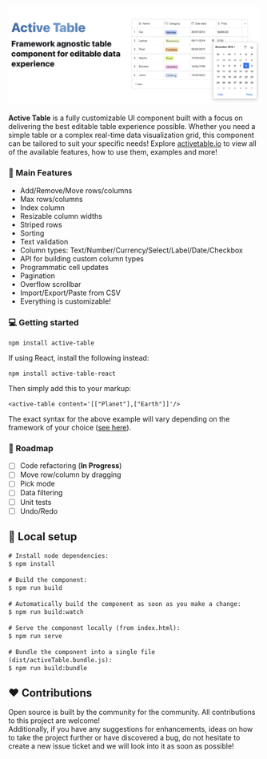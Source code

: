 <br />

![alt text](../assets/readme/title.png)

<b>Active Table</b> is a fully customizable UI component built with a focus on delivering the best editable table experience possible. Whether you need a simple table or a complex real-time data visualization grid, this component can be tailored to suit your specific needs! Explore [activetable.io](https://activetable.io/) to view all of the available features, how to use them, examples and more!

### :rocket: Main Features

- Add/Remove/Move rows/columns
- Max rows/columns
- Index column
- Resizable column widths
- Striped rows
- Sorting
- Text validation
- Column types: Text/Number/Currency/Select/Label/Date/Checkbox
- API for building custom column types
- Programmatic cell updates
- Pagination
- Overflow scrollbar
- Import/Export/Paste from CSV
- Everything is customizable!

### :computer: Getting started

```
npm install active-table
```

If using React, install the following instead:

```
npm install active-table-react
```

Then simply add this to your markup:

```
<active-table content='[["Planet"],["Earth"]]'/>
```

The exact syntax for the above example will vary depending on the framework of your choice ([see here](https://activetable.io/examples/frameworks)).

### :dart: Roadmap

- [ ] Code refactoring (<b>In Progress</b>)
- [ ] Move row/column by dragging
- [ ] Pick mode
- [ ] Data filtering
- [ ] Unit tests
- [ ] Undo/Redo

## :construction_worker: Local setup

```
# Install node dependencies:
$ npm install

# Build the component:
$ npm run build

# Automatically build the component as soon as you make a change:
$ npm run build:watch

# Serve the component locally (from index.html):
$ npm run serve

# Bundle the component into a single file (dist/activeTable.bundle.js):
$ npm run build:bundle
```

## :heart: Contributions

Open source is built by the community for the community. All contributions to this project are welcome!
<br> Additionally, if you have any suggestions for enhancements, ideas on how to take the project further or have discovered a bug, do not hesitate to create a new issue ticket and we will look into it as soon as possible!
